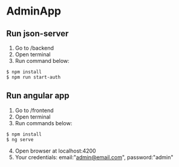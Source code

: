 # AdminApp

## Run json-server
1) Go to /backend
2) Open terminal
3) Run command below:
``` 
$ npm install
$ npm run start-auth 
```

## Run angular app
1) Go to /frontend
2) Open terminal
3) Run commands below:
```
$ npm install
$ ng serve
```
4) Open browser at localhost:4200
5) Your credentials: 
    email:"admin@email.com", 
    password:"admin"